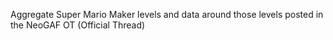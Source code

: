 Aggregate Super Mario Maker levels and data around those levels posted in the NeoGAF OT (Official Thread)